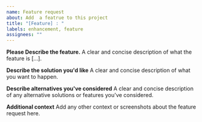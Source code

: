 ```yaml
---
name: Feature request
about: Add  a featrue to this project
title: "[Feature] : "
labels: enhancement, feature
assignees: ""
---
```


**Please Describe the feature.**
A clear and concise description of what the feature is [...].

**Describe the solution you'd like**
A clear and concise description of what you want to happen.

**Describe alternatives you've considered**
A clear and concise description of any alternative solutions or features you've considered.

**Additional context**
Add any other context or screenshots about the feature request here.
